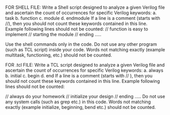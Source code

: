 FOR SHELL FILE:
Write a Shell script designed to analyze a given Verilog file and ascertain the count of
occurrences for specific Verilog keywords:
a. task
b. function
c. module
d. endmodule
If a line is a comment (starts with //), then you should not count these keywords contained in
this line. Example following lines should not be counted:
// function is easy to implement
// starting the module
// ending .....

Use the shell commands only in the code. Do not use any other program (such as TCL script)
inside your code.
Words not matching exactly (example multitask, functioning, etc.) should not be counted.

FOR .tcl FILE:
Write a TCL script designed to analyze a given Verilog file and ascertain the count of
occurrences for specific Verilog keywords:
a. always
b. initial
c. begin
d. end
If a line is a comment (starts with // ), then you should not count these keywords contained in
this line. Example following lines should not be counted:

// always do your homework
// initialize your design
// ending .....
Do not use any system calls (such as grep etc.) in this code.
Words not matching exactly (example initialize, beginning, bend etc.) should not be counted.
